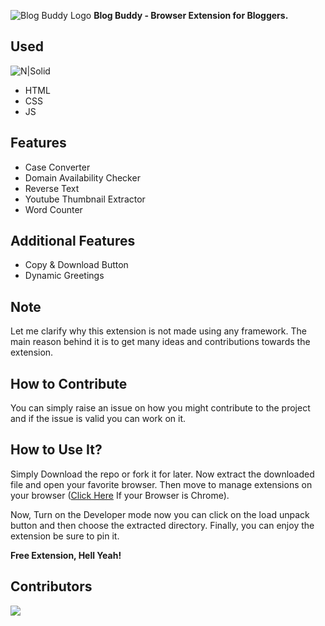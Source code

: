 <p align="center">

![Blog Buddy Logo](https://cdn.discordapp.com/attachments/1028853659087413268/1028853886670348298/icon128.png)
**Blog Buddy - Browser Extension for Bloggers.**

 </p>
 
 ## Used
 
![N|Solid](https://www.p92.com/binaries/content/gallery/p92website/technologies/htmlcssjs-details.png)


- HTML 
- CSS
- JS

## Features

- Case Converter
- Domain Availability Checker
- Reverse Text
- Youtube Thumbnail Extractor
- Word Counter

## Additional Features
- Copy & Download Button
- Dynamic Greetings

## Note
Let me clarify why this extension is not made using any framework. The main reason behind it is to get many ideas and contributions towards the extension.

## How to Contribute
You can simply raise an issue on how you might contribute to the project and if the issue is valid you can work on it.

## How to Use It?

Simply Download the repo or fork it for later. Now extract the downloaded file and open your favorite browser. Then move to manage extensions on your browser ([Click Here](chrome://extensions/ "Click Here") If your Browser is Chrome).

Now, Turn on the Developer mode now you can click on the load unpack button and then choose the extracted directory. Finally, you can enjoy the extension be sure to pin it. 

**Free Extension, Hell Yeah!**

## Contributors
<a href="https://github.com/asubodh/BlogBuddy/graphs/contributors">
  <img src="https://contrib.rocks/image?repo=asubodh/BlogBuddy" />
</a>